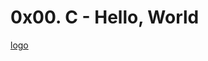 # 0x00. C - Hello, World
[logo](https://slack-imgs.com/?c=1&o1=ro&url=https%3A%2F%2Fd3v0px0pttie1i.cloudfront.net%2Fuploads%2Forganization%2Flogo%2F11091158%2Fopengraph_d5b75212.jpg%3Fsource%3Dopengraph)


